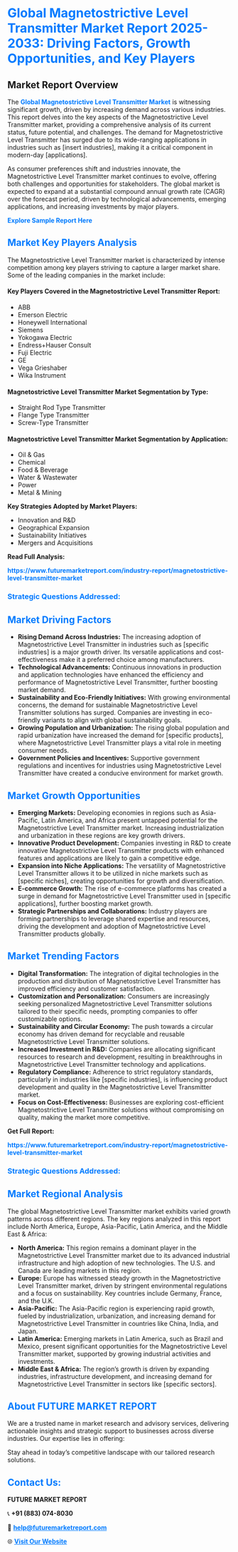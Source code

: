 <h1 style="color: #007BFF;">Global Magnetostrictive Level Transmitter Market Report 2025-2033: Driving Factors, Growth Opportunities, and Key Players</h1>

<section id="overview">
<h2>Market Report Overview</h2>
<p>The <a href="https://www.futuremarketreport.com/industry-report/magnetostrictive-level-transmitter-market" style="color: #007BFF; text-decoration: none;"><strong>Global Magnetostrictive Level Transmitter Market</strong></a> is witnessing significant growth, driven by increasing demand across various industries. This report delves into the key aspects of the Magnetostrictive Level Transmitter market, providing a comprehensive analysis of its current status, future potential, and challenges. The demand for Magnetostrictive Level Transmitter has surged due to its wide-ranging applications in industries such as [insert industries], making it a critical component in modern-day [applications].</p>
<p>As consumer preferences shift and industries innovate, the Magnetostrictive Level Transmitter market continues to evolve, offering both challenges and opportunities for stakeholders. The global market is expected to expand at a substantial compound annual growth rate (CAGR) over the forecast period, driven by technological advancements, emerging applications, and increasing investments by major players.</p>
</section>

<section id="overview">
<p><a href="https://www.futuremarketreport.com/request-sample/reportId=43093" style="color: #007BFF; text-decoration: none;"><strong>Explore Sample Report Here</strong></a></p>
</section>

<section id="key-players">
<h2 style="color: #007BFF;">Market Key Players Analysis</h2>
<p>The Magnetostrictive Level Transmitter market is characterized by intense competition among key players striving to capture a larger market share. Some of the leading companies in the market include:</p>
<h4>Key Players Covered in the Magnetostrictive Level Transmitter Report:</h4>
<ul><li>ABB</li><li>Emerson Electric</li><li>Honeywell International</li><li>Siemens</li><li>Yokogawa Electric</li><li>Endress+Hauser Consult</li><li>Fuji Electric</li><li>GE</li><li>Vega Grieshaber</li><li>Wika Instrument</li></ul>
<h4>Magnetostrictive Level Transmitter Market Segmentation by Type:</h4>
<ul><li>Straight Rod Type Transmitter</li><li>Flange Type Transmitter</li><li>Screw-Type Transmitter</li></ul>

<h4>Magnetostrictive Level Transmitter Market Segmentation by Application:</h4>
<ul><li>Oil &amp; Gas</li><li>Chemical</li><li>Food &amp; Beverage</li><li>Water &amp; Wastewater</li><li>Power</li><li>Metal &amp; Mining</li></ul>
<p><strong>Key Strategies Adopted by Market Players:</strong></p>
<ul>
<li>Innovation and R&D</li>
<li>Geographical Expansion</li>
<li>Sustainability Initiatives</li>
<li>Mergers and Acquisitions</li>
</ul>
</section>

<section>
<p><strong>Read Full Analysis: </strong></p><a href="https://www.futuremarketreport.com/industry-report/magnetostrictive-level-transmitter-market" style="color: #007BFF; text-decoration: none;"><strong>https://www.futuremarketreport.com/industry-report/magnetostrictive-level-transmitter-market</strong></a>
<h3 style="color: #007BFF;">Strategic Questions Addressed:</h3>
</section>

<section id="driving-factors">
<h2 style="color: #007BFF;">Market Driving Factors</h2>
<ul>
<li><strong>Rising Demand Across Industries:</strong> The increasing adoption of Magnetostrictive Level Transmitter in industries such as [specific industries] is a major growth driver. Its versatile applications and cost-effectiveness make it a preferred choice among manufacturers.</li>
<li><strong>Technological Advancements:</strong> Continuous innovations in production and application technologies have enhanced the efficiency and performance of Magnetostrictive Level Transmitter, further boosting market demand.</li>
<li><strong>Sustainability and Eco-Friendly Initiatives:</strong> With growing environmental concerns, the demand for sustainable Magnetostrictive Level Transmitter solutions has surged. Companies are investing in eco-friendly variants to align with global sustainability goals.</li>
<li><strong>Growing Population and Urbanization:</strong> The rising global population and rapid urbanization have increased the demand for [specific products], where Magnetostrictive Level Transmitter plays a vital role in meeting consumer needs.</li>
<li><strong>Government Policies and Incentives:</strong> Supportive government regulations and incentives for industries using Magnetostrictive Level Transmitter have created a conducive environment for market growth.</li>
</ul>
</section>

<section id="growth-opportunities">
<h2 style="color: #007BFF;">Market Growth Opportunities</h2>
<ul>
<li><strong>Emerging Markets:</strong> Developing economies in regions such as Asia-Pacific, Latin America, and Africa present untapped potential for the Magnetostrictive Level Transmitter market. Increasing industrialization and urbanization in these regions are key growth drivers.</li>
<li><strong>Innovative Product Development:</strong> Companies investing in R&D to create innovative Magnetostrictive Level Transmitter products with enhanced features and applications are likely to gain a competitive edge.</li>
<li><strong>Expansion into Niche Applications:</strong> The versatility of Magnetostrictive Level Transmitter allows it to be utilized in niche markets such as [specific niches], creating opportunities for growth and diversification.</li>
<li><strong>E-commerce Growth:</strong> The rise of e-commerce platforms has created a surge in demand for Magnetostrictive Level Transmitter used in [specific applications], further boosting market growth.</li>
<li><strong>Strategic Partnerships and Collaborations:</strong> Industry players are forming partnerships to leverage shared expertise and resources, driving the development and adoption of Magnetostrictive Level Transmitter products globally.</li>
</ul>
</section>

<section id="trending-factors">
<h2 style="color: #007BFF;">Market Trending Factors</h2>
<ul>
<li><strong>Digital Transformation:</strong> The integration of digital technologies in the production and distribution of Magnetostrictive Level Transmitter has improved efficiency and customer satisfaction.</li>
<li><strong>Customization and Personalization:</strong> Consumers are increasingly seeking personalized Magnetostrictive Level Transmitter solutions tailored to their specific needs, prompting companies to offer customizable options.</li>
<li><strong>Sustainability and Circular Economy:</strong> The push towards a circular economy has driven demand for recyclable and reusable Magnetostrictive Level Transmitter solutions.</li>
<li><strong>Increased Investment in R&D:</strong> Companies are allocating significant resources to research and development, resulting in breakthroughs in Magnetostrictive Level Transmitter technology and applications.</li>
<li><strong>Regulatory Compliance:</strong> Adherence to strict regulatory standards, particularly in industries like [specific industries], is influencing product development and quality in the Magnetostrictive Level Transmitter market.</li>
<li><strong>Focus on Cost-Effectiveness:</strong> Businesses are exploring cost-efficient Magnetostrictive Level Transmitter solutions without compromising on quality, making the market more competitive.</li>
</ul>
</section>

<section>
<p><strong>Get Full Report: </strong></p><a href="https://www.futuremarketreport.com/industry-report/magnetostrictive-level-transmitter-market" style="color: #007BFF; text-decoration: none;"><strong>https://www.futuremarketreport.com/industry-report/magnetostrictive-level-transmitter-market</strong></a>
<h3 style="color: #007BFF;">Strategic Questions Addressed:</h3>
</section>


<section id="regional-analysis">
<h2 style="color: #007BFF;">Market Regional Analysis</h2>
<p>The global Magnetostrictive Level Transmitter market exhibits varied growth patterns across different regions. The key regions analyzed in this report include North America, Europe, Asia-Pacific, Latin America, and the Middle East & Africa:</p>
<ul>
<li><strong>North America:</strong> This region remains a dominant player in the Magnetostrictive Level Transmitter market due to its advanced industrial infrastructure and high adoption of new technologies. The U.S. and Canada are leading markets in this region.</li>
<li><strong>Europe:</strong> Europe has witnessed steady growth in the Magnetostrictive Level Transmitter market, driven by stringent environmental regulations and a focus on sustainability. Key countries include Germany, France, and the U.K.</li>
<li><strong>Asia-Pacific:</strong> The Asia-Pacific region is experiencing rapid growth, fueled by industrialization, urbanization, and increasing demand for Magnetostrictive Level Transmitter in countries like China, India, and Japan.</li>
<li><strong>Latin America:</strong> Emerging markets in Latin America, such as Brazil and Mexico, present significant opportunities for the Magnetostrictive Level Transmitter market, supported by growing industrial activities and investments.</li>
<li><strong>Middle East & Africa:</strong> The region’s growth is driven by expanding industries, infrastructure development, and increasing demand for Magnetostrictive Level Transmitter in sectors like [specific sectors].</li>
</ul>
</section>

<footer>
<h2 style="color: #007BFF;">About FUTURE MARKET REPORT</h2>
<p>We are a trusted name in market research and advisory services, delivering actionable insights and strategic support to businesses across diverse industries. Our expertise lies in offering:</p>

<p>Stay ahead in today’s competitive landscape with our tailored research solutions.</p>

<h2 style="color: #007BFF;">Contact Us:</h2>
<p><strong>FUTURE MARKET REPORT</strong></p>
<p>📞 <strong>+91 (883) 074-8030</strong></p>
<p>📧 <strong><a href="mailto:help@futuremarketreport.com" style="color: #007BFF;">help@futuremarketreport.com</a></strong></p>
<p>🌐 <strong><a href="https://www.futuremarketreport.com/" style="color: #007BFF;">Visit Our Website</a></strong></p>
</footer>